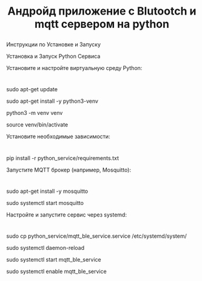 # <p align="center"> Андройд приложение с Blutootch и mqtt сервером на python </p>

Инструкции по Установке и Запуску

Установка и Запуск Python Сервиса

Установите и настройте виртуальную среду Python:

#

sudo apt-get update

sudo apt-get install -y python3-venv

python3 -m venv venv

source venv/bin/activate

Установите необходимые зависимости:

#

pip install -r python_service/requirements.txt

Запустите MQTT брокер (например, Mosquitto):

#

sudo apt-get install -y mosquitto

sudo systemctl start mosquitto

Настройте и запустите сервис через systemd:

#


sudo cp python_service/mqtt_ble_service.service /etc/systemd/system/

sudo systemctl daemon-reload

sudo systemctl start mqtt_ble_service

sudo systemctl enable mqtt_ble_service

